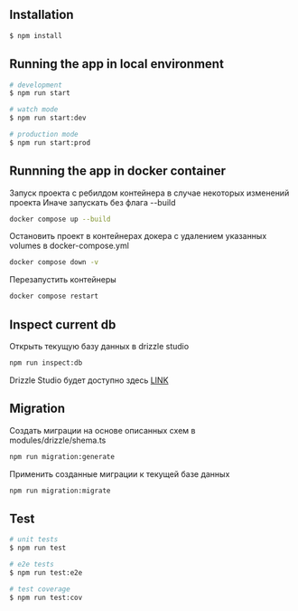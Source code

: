 ## Installation

```bash
$ npm install
```

## Running the app in local environment

```bash
# development
$ npm run start

# watch mode
$ npm run start:dev

# production mode
$ npm run start:prod
```

## Runnning the app in docker container

Запуск проекта с ребилдом контейнера в случае некоторых изменений проекта
Иначе запускать без флага --build

```bash
docker compose up --build
```

Остановить проект в контейнерах докера с удалением указанных volumes в docker-compose.yml

```bash
docker compose down -v
```

Перезапустить контейнеры

```bash
docker compose restart
```

## Inspect current db

Открыть текущую базу данных в drizzle studio

```bash
npm run inspect:db
```

Drizzle Studio будет доступно здесь [LINK](https://local.drizzle.studio)

## Migration

Создать миграции на основе описанных схем в modules/drizzle/shema.ts

```bash
npm run migration:generate
```

Применить созданные миграции к текущей базе данных

```bash
npm run migration:migrate
```

## Test

```bash
# unit tests
$ npm run test

# e2e tests
$ npm run test:e2e

# test coverage
$ npm run test:cov
```
